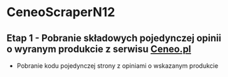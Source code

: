 # CeneoScraperN12
## Etap 1 - Pobranie składowych pojedynczej opinii o wyranym produkcie z serwisu [Ceneo.pl](https://www.ceneo.pl/)
* Pobranie kodu pojedynczej strony z opiniami o wskazanym produkcie
